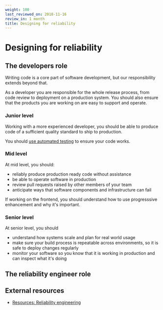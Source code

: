 ```yaml
---
weight: 100
last_reviewed_on: 2018-11-16
review_in: 1 month
title: Designing for reliability
---
```


# Designing for reliability

## The developers role

Writing code is a core part of software development, but our responsibility extends beyond that.

As a developer you are responsible for the whole release process, from code review to
deployment on a production system. You should also ensure that the products you are
working on are easy to support and operate.

### Junior level

Working with a more experienced developer, you should be able to produce code of a sufficient quality standard to ship to production.

You should [use automated testing](/career-path/competencies/technical-skills/using-appropriate-testing-to-ensure-software-quality.html) to ensure your code works.

### Mid level

At mid level, you should:

- reliably produce production ready code without assistance
- be able to operate software in production
- review pull requests raised by other members of your team
- anticipate ways that software components and infrastructure can fail

If working on the frontend, you should understand how to use progresssive enhancement and why it's important.

### Senior level

At senior level, you should

- understand how systems scale and plan for real world usage
- make sure your build process is repeatable across environments, so it is safe to deploy changes regularly
- monitor your software so you know that it is working in production and can inspect what it's doing

## The reliability engineer role


## External resources
- [Resources: Reliability engineering](/resources/systems/reliability-engineering.html)
